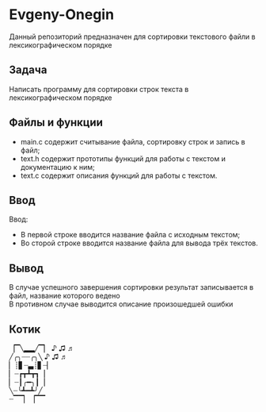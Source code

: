 # Evgeny-Onegin
Данный репозиторий предназначен для сортировки текстового файли в лексикографическом порядке
## Задача
Написать программу для сортировки строк текста в лексикографическом порядке
## Файлы и функции
- main.c содержит считывание файла, сортировку строк и запись в файл;
- text.h содержит прототипы функций для работы с текстом и документацию к ним;
- text.c содержит описания функций для работы с текстом.
## Ввод
Ввод:  
- В первой строке вводится название файла с исходным текстом;
- Во сторой строке вводится название файла для вывода трёх текстов.
## Вывод
В случае успешного завершения сортировки результат записывается в файл, название которого ведено  
В противном случае выводится описание произошедшей ошибки
## Котик
▕▔╲▂▂╱▔▏      ♪ ♫ ♬  
╱╭╮┈┈╭╮╲   ♪ ♫ ♬  
▏┊▋┈▃┊▋┈▏  
▏┈┏┳┻┳┓▕  
▏┈┃╭━╮┃▕  
╲┈╰┻━┻╯╱  
┈▔▔▏▕▔▔  
